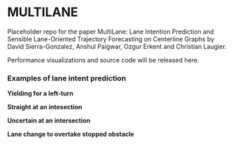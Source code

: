 # MULTILANE

Placeholder repo for the paper MultiLane: Lane Intention Prediction and Sensible Lane-Oriented Trajectory Forecasting on Centerline Graphs
by David Sierra-Gonzalez, Anshul Paigwar, Ozgur Erkent and Christian Laugier.

Performance visualizations and source code will be released here.

### Examples of lane intent prediction

**Yielding for a left-turn**

**Straight at an intesection**

**Uncertain at an intersection**

**Lane change to overtake stopped obstacle**
